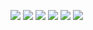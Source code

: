 ![](https://img.shields.io/badge/Python-3776AB?style=flat-square&logo=python&logoColor=white)
![](https://img.shields.io/badge/YouTube-FF0000?style=flat-square&logo=youtube&logoColor=white)
![](https://img.shields.io/badge/Windows-0078D3?style=flat-square&logo=windows&logoColor=white)
![](https://img.shields.io/badge/Ubuntu-E95420?style=flat-square&logo=ubuntu&logoColor=white)
![](https://img.shields.io/badge/Visual_Studio_Code-0078D4?style=flat-square&logo=visual%20studio%20code&logoColor=white)
![](https://img.shields.io/badge/Akeno%20&%20Asuna%20❤-FF0000?style=flat-square)
